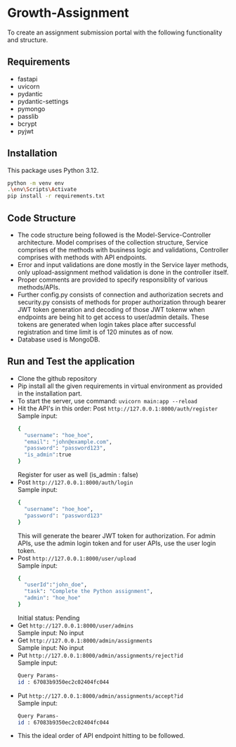﻿# Growth-Assignment
 To create an assignment submission portal with the following functionality and structure.

## Requirements
- fastapi
- uvicorn
- pydantic
- pydantic-settings
- pymongo
- passlib
- bcrypt
- pyjwt

## Installation
This package uses Python 3.12.
```bash
python -m venv env
.\env\Scripts\Activate
pip install -r requirements.txt
```

## Code Structure
- The code structure being followed is the Model-Service-Controller architecture. Model comprises of the collection structure, Service comprises of the methods with business logic and validations, Controller comprises with methods with API endpoints.
- Error and input validations are done mostly in the Service layer methods, only upload-assignment method validation is done in the controller itself.
- Proper comments are provided to specify responsiblity of various methods/APIs.
- Further config.py consists of connection and authorization secrets and security.py consists of methods for proper authorization through bearer JWT token generation and decoding of those JWT tokenw when endpoints are being hit to get access to user/admin details. These tokens are generated when login takes place after successful registration and time limit is of 120 minutes as of now.
- Database used is MongoDB.

## Run and Test the application
- Clone the github repository
- Pip install all the given requirements in virtual environment as provided in the installation part.
- To start the server, use command: `uvicorn main:app --reload`
- Hit the API's in this order: Post `http://127.0.0.1:8000/auth/register` \
  Sample input:
  ```bash
  {
    "username": "hoe_hoe",
    "email": "john@example.com",
    "password": "password123",
    "is_admin":true
  }
  ```
  Register for user as well (is_admin : false)
- Post `http://127.0.0.1:8000/auth/login` \
  Sample input:
  ```bash
  {
    "username": "hoe_hoe",
    "password": "password123"
  }
  ```
  This will generate the bearer JWT token for authorization. For admin APIs, use the admin login token and for user APIs, use the user login token.
- Post `http://127.0.0.1:8000/user/upload` \
  Sample input:
  ```bash
  {
    "userId":"john_doe",
    "task": "Complete the Python assignment",
    "admin": "hoe_hoe"
  }
  ```
  Initial status: Pending
- Get `http://127.0.0.1:8000/user/admins` \
  Sample input: No input
- Get `http://127.0.0.1:8000/admin/assignments` \
  Sample input: No input
- Put `http://127.0.0.1:8000/admin/assignments/reject?id` \
  Sample input:
  ```bash
  Query Params-
  id : 67083b9350ec2c02404fc044
  ```
- Put `http://127.0.0.1:8000/admin/assignments/accept?id` \
  Sample input:
  ```bash
  Query Params-
  id : 67083b9350ec2c02404fc044
  ```
- This the ideal order of API endpoint hitting to be followed.
  
  
